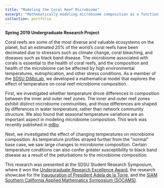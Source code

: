 ```yaml
---
title: "Modeling the Coral Reef Microbiome"
excerpt: "Mathematically modeling microbiome composition as a function of temperature <br/> <img src='/images/coralheader.png'>"
collection: portfolio
---
```


**Spring 2019 Undergraduate Research Project**

Coral reefs are some of the most diverse and valuable ecosystems on the planet, but an estimated 20% of the world’s coral reefs have been decimated due to stressors such as climate change, coral bleaching, and diseases such as black band disease. The microbiome associated with corals is essential to the health of coral reefs, and the composition and health of the microbiome can be affected by high environmental temperatures, eutrophication, and other stress conditions. As a member of the [SDSU DiMoLab](https://nvaidya.sdsu.edu/DiMoLab.html), we developed a mathematical model that explores the effect of temperature on coral reef microbiome composition.

First, we investigated whether temperature drove differences in composition between the inner and outer reef zones. The inner and outer reef zones exhibit distinct microbiome communities, and those differences are shaped by differences in water temperature, rather than network community structure. We also found that seasonal temperature variations are an important aspect in modeling microbiome composition. This work was recently published in [mBio](https://mbio.asm.org/content/11/2/e02691-19).

Next, we investigated the effect of changing temperatures on microbiome composition. As temperature profiles strayed further from the "normal" base case, we saw large changes to microbiome composition. Certain temperature conditions can also confer greater susceptibility to black band disease as a result of the peturbations to the microbiome composition.

This research was presented at the SDSU Student Research Symposium, where it won the [Undergraduate Research Excellence Award](https://research.sdsu.edu/research_affairs/student_research_symposium/2019%20Student%20Research%20Symposium%20Award%20Recipients%20Website.pdf), the research showcase for the [Inauguration of President Adela de la Torre](https://newscenter.sdsu.edu/sdsu_newscenter/news_story.aspx?sid=77584), and the [SIAM Southern California Applied Mathematics Symposium (SOCAMS)](https://www.siam.org/membership/sections/detail/siam-southern-california-section).
